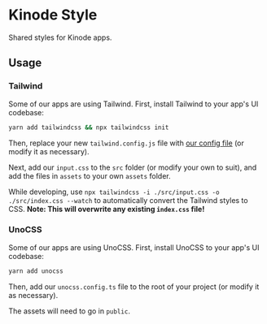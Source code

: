 # Kinode Style
Shared styles for Kinode apps.

## Usage

### Tailwind
Some of our apps are using Tailwind. First, install Tailwind to your app's UI codebase:

```sh
yarn add tailwindcss && npx tailwindcss init
```

Then, replace your new `tailwind.config.js` file with [our config file](./tailwind.config.js) (or modify it as necessary).

Next, add our `input.css` to the `src` folder (or modify your own to suit), and add the files in `assets` to your own `assets` folder.

While developing, use `npx tailwindcss -i ./src/input.css -o ./src/index.css --watch` to automatically convert the Tailwind styles to CSS. 
**Note: This will overwrite any existing `index.css` file!**

### UnoCSS
Some of our apps are using UnoCSS. First, install UnoCSS to your app's UI codebase:

```sh
yarn add unocss
```

Then, add our `unocss.config.ts` file to the root of your project (or modify it as necessary).

The assets will need to go in `public`.